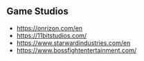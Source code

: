 ## Game Studios

- https://onrizon.com/en
- https://11bitstudios.com/
- https://www.starwardindustries.com/en
- https://www.bossfightentertainment.com/